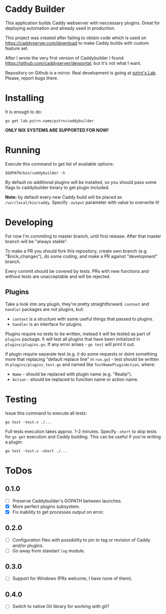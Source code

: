 # Caddy Builder

This application builds Caddy webserver with neccessary plugins.
Great for deploying automation and already used in production.

This project was created after failing to obtain code which is used
on https://caddyserver.com/download to make Caddy builds with
custom feature set.

After I wrote the very first version of Caddybuilder I found
https://github.com/caddyserver/devportal, but it's not what I want.

Repository on Github is a mirror. Real development is going at
[pztrn's Lab](https://lab.pztrn.name/pztrn/caddybuilder).
Please, report bugs there.

# Installing

It is enough to do:

```
go get lab.pztrn.name/pztrn/caddybuilder
```

**ONLY NIX SYSTEMS ARE SUPPORTED FOR NOW!**

# Running

Execute this command to get list of available options:

```
$GOPATH/bin/caddybuilder -h
```

By default no additional plugins will be installed, so you should pass
some flags to caddybuilder binary to get plugin included.

**Note:** by default every new Caddy build will be placed as
``/usr/local/bin/caddy``. Specify ``-output`` parameter with value
to overwrite it!

# Developing

For now I'm commiting to master branch, until first release. After that
master branch will be "always stable".

To make a PR you should fork this repository, create own branch (e.g.
"$nick_changes"), do some coding, and make a PR against "development"
branch.

Every commit should be covered by tests. PRs with new functions and without
tests are unacceptable and will be rejected.

## Plugins

Take a look into any plugin, they're pretty straightforward. ``context`` and
``handler`` packages are not plugins, but:

* ``context`` is a structure with some useful things that passed to plugins.
* ``handler`` is an interface for plugins.

Plugins require no tests to be written, instead it will be tested as part
of ``plugins`` package. It will test all plugins that have been initialized
in ``plugins/plugins.go``. If any error arises - ``go test`` will print it
out.

If plugin require separate test (e.g. it do some requests or doint something
more that replacing "default replace line" in ``run.go``) - test should be
written in ``plugins/plugins_test.go`` and named like ``TestNamePluginAction``,
where:

* ``Name`` - should be replaced with plugin name (e.g. "Realip").
* ``Action`` - should be replaced to function name or action name.

# Testing

Issue this command to execute all tests:

```
go test -test.v ./...
```

Full tests execution takes approx. 1-2 minutes. Specify ``-short`` to skip
tests for ``go get`` execution and Caddy building. This can be useful if
you're writing a plugin:

```
go test -test.v -short ./...
```

# ToDos

## 0.1.0

- [ ] Preserve Caddybuilder's GOPATH between launches.
- [x] More perfect plugins subsystem.
- [x] Fix inability to get processes output on error.

## 0.2.0

- [ ] Configuration files with possibility to pin to tag or revision of Caddy
and/or plugins.
- [ ] Go away from standart ``log`` module.

## 0.3.0

- [ ] Support for Windows (PRs welcome, I have none of them).

## 0.4.0

- [ ] Switch to native Git library for working with git?
